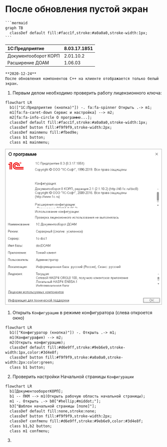 # После обновления пустой экран

    ```mermaid
    graph TB
      classDef default fill:#facc1f,stroke:#a0a0a0,stroke-width:1px;
    ```

|1C:Предприятие|8.03.17.1851
|:--- |:--- 
|Документооборот КОРП|2.01.10.2
|Расширение ДОАМ|1.06.03

``` danger
**2020-12-24**  
После обновления компонентов C++ на клиенте отображается только белый экран.
```

1. Первым делом необходимо проверить работу лицензионного ключа:
``` mermaid
flowchart LR
  b1(["1С:Предприятие (кнопка)"]) -. fa:fa-spinner Открыть .-> m1;
  m1[fa:fa-caret-down Сервис и настройка] --> m2;
  m2[fa:fa-info-circle О программе...];
  classDef default fill:#facc1f,stroke:#a0a0a0,stroke-width:1px;
  classDef button fill:#f9f9f9,stroke-width:2px;
  classDef mainmenu fill:#fbed9e;
  class b1 button;
  class m1 mainmenu;
```
![about](images/about.png)

1. Открыть `Конфигурацию` в режиме конфигуратора (слева откроется окно)
``` mermaid
flowchart LR
  b1(["Конфигуратор (кнопка)"]) -. Открыть .-> m1;
  m1(Конфигурафия) --> m2;
  m2(Открыть конфигурацию);
  classDef default fill:#d6e9ff,stroke:#9eb6e9,stroke-width:1px,color:#3d4e8f;
  classDef button fill:#f9f9f9,stroke:#a0a0a0,stroke-width:2px:color:green;
  class b1 button;
```
2. Проверить настройки Начальной страницы `Конфигурации`
``` mermaid
flowchart LR
  b1[ДокументооборотКОРП];
  b1 -- ПКМ --> m1(Открыть рабочую область начальной страницы);
  m1 -. Открыть .-> b0["#hellip;#middot;"];
  b3["Шаблон начальной страницы [поле]"];
  classDef default fill:none,stroke:none;
  classDef button fill:#f9f9f9,stroke-width:2px;
  classDef confmenu fill:#d6e9ff,stroke:#9eb6e9,color:#3d4e8f;
  class b1,b2 button;
  class m1 confmenu;
```
3. 
